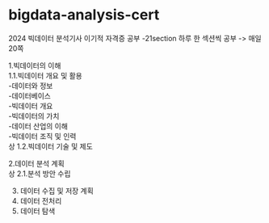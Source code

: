 # bigdata-analysis-cert
2024 빅데이터 분석기사 이기적 자격증 공부
-21section 하루 한 섹션씩 공부 -> 매일 20쪽

1.빅데이터의 이해  
1.1.빅데이터 개요 및 활용  
  -데이터와 정보  
  -데이터베이스  
  -빅데이터 개요  
  -빅데이터의 가치  
  -데이터 산업의 이해  
  -빅데이터 조직 및 인력  
상 1.2.빅데이터 기술 및 제도  
  
2.데이터 분석 계획  
상 2.1.분석 방안 수립  

3. 데이터 수집 및 저장 계획
4. 데이터 전처리
5. 데이터 탐색

